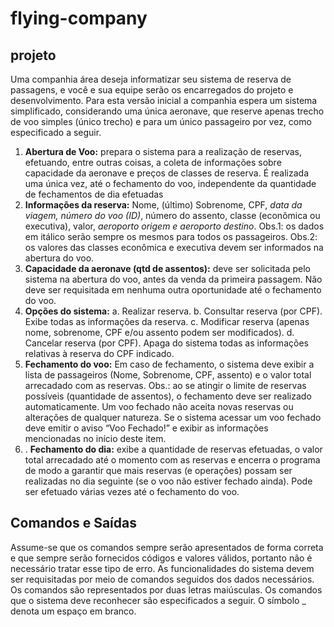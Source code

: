 # flying-company

## projeto

Uma companhia área deseja informatizar seu sistema de reserva de passagens, e você e sua equipe serão os encarregados do projeto e desenvolvimento. Para esta versão inicial a companhia espera um sistema simplificado, considerando uma única aeronave, que reserve apenas trecho de voo simples (único trecho) e para um único passageiro por vez, como especificado a seguir.

1. **Abertura de Voo:** prepara o sistema para a realização de reservas, efetuando, entre outras coisas, a coleta de informações sobre capacidade da aeronave e preços de classes de reserva. É realizada uma única vez, até o fechamento do voo, independente da quantidade de fechamentos de dia efetuadas
2. **Informações da reserva:** Nome, (último) Sobrenome, CPF, *data da viagem, número do voo (ID)*, número do assento, classe (econômica ou executiva), valor, *aeroporto origem e aeroporto destino*. Obs.1: os dados em itálico serão sempre os mesmos para todos os passageiros. Obs.2: os valores das classes econômica e executiva devem ser informados na abertura do voo.
3. **Capacidade da aeronave (qtd de assentos):** deve ser solicitada pelo sistema na abertura do voo, antes da venda da primeira passagem. Não deve ser requisitada em nenhuma outra oportunidade até o fechamento do voo.
4. **Opções do sistema:**
  a. Realizar reserva.
  b. Consultar reserva (por CPF). Exibe todas as informações da reserva.
  c. Modificar reserva (apenas nome, sobrenome, CPF e/ou assento podem ser modificados).
  d. Cancelar reserva (por CPF). Apaga do sistema todas as informações relativas à reserva do CPF indicado.
5. **Fechamento do voo:** Em caso de fechamento, o sistema deve exibir a lista de passageiros (Nome, Sobrenome, CPF, assento) e o valor total arrecadado com as reservas. Obs.: ao se atingir o limite de reservas possíveis (quantidade de assentos), o fechamento deve ser realizado automaticamente. Um voo fechado não aceita novas reservas ou alterações de qualquer natureza. Se o sistema acessar um voo fechado deve emitir o aviso “Voo Fechado!” e exibir as informações mencionadas no início deste item.
6. . **Fechamento do dia:** exibe a quantidade de reservas efetuadas, o valor total arrecadado até o momento com as reservas e encerra o programa de modo a garantir que mais reservas (e operações) possam ser realizadas no dia seguinte (se o voo não estiver fechado ainda). Pode ser efetuado várias vezes até o fechamento do voo.

## Comandos e Saídas

Assume-se que os comandos sempre serão apresentados de forma correta e que sempre serão fornecidos códigos e valores válidos, portanto não é necessário tratar esse tipo de erro. As funcionalidades do sistema devem ser requisitadas por meio de comandos seguidos dos dados necessários. Os comandos são representados por duas letras maiúsculas. Os comandos que o sistema deve reconhecer são especificados a seguir. O símbolo _ denota um espaço em branco.

